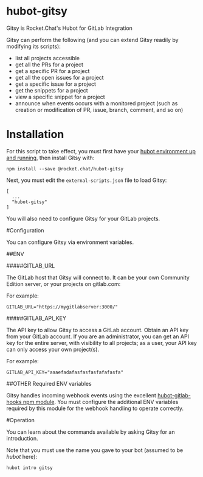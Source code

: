 hubot-gitsy
===========

Gitsy is Rocket.Chat's Hubot for GitLab Integration

Gitsy can perform the following (and you can extend Gitsy readily by modifying its scripts):

* list all projects accessible
* get all the PRs for a project
* get a specific PR for a project
* get all the open issues for a project
* get a specific issue for a project
* get the snippets for a project
* view a specific snippet for a project
* announce when events occurs with a monitored project (such as creation or modification of PR, issue, branch, comment, and so on)

# Installation

For this script to take effect, you must first have your [hubot environment up and running](https://hubot.github.com/docs/), then install Gitsy with:

```
npm install --save @rocket.chat/hubot-gitsy
```

Next, you must edit the `external-scripts.json` file to load Gitsy:

```
[
  ...
  "hubot-gitsy"
]
```

You will also need to configure Gitsy for your GitLab projects.


#Configuration

You can configure Gitsy via environment variables.


##ENV

#####GITLAB_URL

The GitLab host that Gitsy will connect to.  It can be your own Community Edition server, or your projects on gitlab.com:

For example:

```
GITLAB_URL="https://mygitlabserver:3000/"
```

#####GITLAB_API_KEY

The API key to allow Gitsy to access a GitLab account.  Obtain an API key from your GitLab account.  If you are an administrator, you can get an API key for the entire server, with visibility to all projects; as a user, your API key can only access your own project(s).

For example:

```
GITLAB_API_KEY="aaaefadafasfasfasfafafasfa"
```

##OTHER Required ENV variables

Gitsy handles incoming webhook events using the excellent [hubot-gitlab-hooks npm module](https://www.npmjs.com/package/hubot-gitlab-hooks).   You must configure the additional ENV variables required by this module for the webhook handling to operate correctly.

#Operation

You can learn about the commands available by asking Gitsy for an introduction.

Note that you must use the name you gave to your bot (assumed to be _hubot_ here):

```
hubot intro gitsy
```



